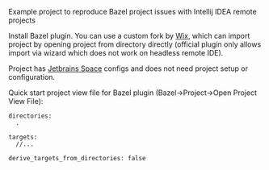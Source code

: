 Example project to reproduce Bazel project issues with Intellij IDEA remote projects

Install Bazel plugin. You can use a custom fork by [Wix](https://github.com/wix-playground/intellij/releases/tag/v20.0-NIGHTLY.849), which can import project by opening project from directory directly (official plugin only allows import via wizard which does not work on headless remote IDE).

Project has [Jetbrains Space](https://www.jetbrains.com/space/) configs and does not need project setup or configuration.
   
Quick start project view file for Bazel plugin (Bazel->Project->Open Project View File):
```
directories:
  .

targets:
  //...

derive_targets_from_directories: false

```
